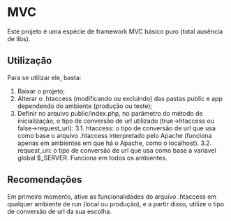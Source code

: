 # MVC
Este projeto é uma espécie de framework MVC básico puro (total ausência de libs).
## Utilização
Para se utilizar ele, basta:
1. Baixar o projeto;
2. Alterar o .htaccess (modificando ou excluindo) das pastas public e app dependendo do ambiente (produção ou teste);
3. Definir no arquivo public/index.php, no parâmetro do método de inicialização, o tipo de conversão de url utilizado (true->htaccess ou false->request_uri):
3.1. htaccess: o tipo de conversão de url que usa como base o arquivo .htaccess interpretado pelo Apache (funciona apenas em ambientes em que há o Apache, como o localhost).
3.2. request_uri: o tipo de conversão de url que usa como base a variável global $_SERVER. Funciona em todos os ambientes.
## Recomendações
Em primeiro momento, ative as funcionalidades do arquivo .htaccess em qualquer ambiente de run (local ou produção), e a partir disso, utilize o tipo de conversão de url da sua escolha.